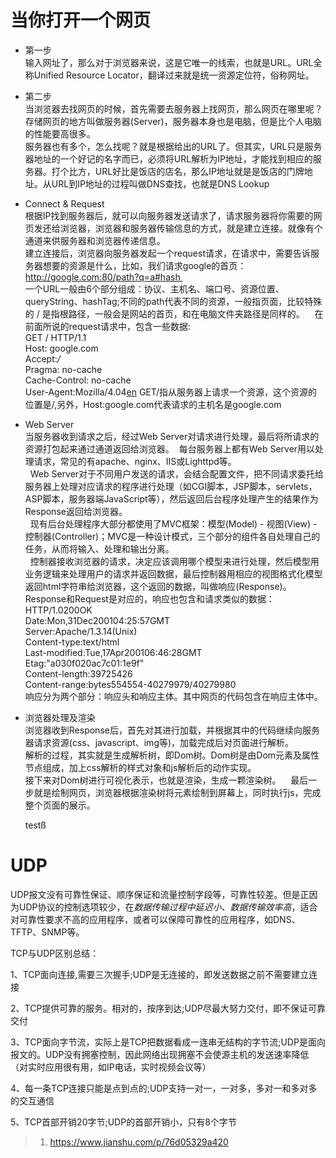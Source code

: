 # 当你打开一个网页  
* 第一步  
  输入网址了，那么对于浏览器来说，这是它唯一的线索，也就是URL。URL全称Unified Resource Locator，翻译过来就是统一资源定位符，俗称网址。  

* 第二步   
  当浏览器去找网页的时候，首先需要去服务器上找网页，那么网页在哪里呢？ 存储网页的地方叫做服务器(Server)，服务器本身也是电脑，但是比个人电脑的性能要高很多。  
  服务器也有多个，怎么找呢？就是根据给出的URL了。但其实，URL只是服务器地址的一个好记的名字而已，必须将URL解析为IP地址，才能找到相应的服务器。打个比方，URL好比是饭店的店名，那么IP地址就是是饭店的门牌地址。从URL到IP地址的过程叫做DNS查找，也就是DNS Lookup  

* Connect & Request  
  根据IP找到服务器后，就可以向服务器发送请求了，请求服务器将你需要的网页发还给浏览器，浏览器和服务器传输信息的方式，就是建立连接。就像有个通道来供服务器和浏览器传递信息。  
  建立连接后，浏览器向服务器发起一个request请求，在请求中，需要告诉服务器想要的资源是什么，比如，我们请求google的首页：http://google.com:80/path?q=a#hash    
  一个URL一般由6个部分组成：协议、主机名、端口号、资源位置、queryString、hashTag;不同的path代表不同的资源，一般指页面，比较特殊的 / 是指根路径，一般会是网站的首页，和在电脑文件夹路径是同样的。    在前面所说的request请求中，包含一些数据:  
  GET / HTTP/1.1  
  Host: google.com  
  Accept:*/*  
  Pragma: no-cache  
  Cache-Control: no-cache  
  User-Agent:Mozilla/4.04[en](Win95;I;Nav)
  GET/指从服务器上请求一个资源，这个资源的位置是/,另外，Host:google.com代表请求的主机名是google.com    

* Web Server     
  当服务器收到请求之后，经过Web Server对请求进行处理，最后将所请求的资源打包起来通过通道返回给浏览器。  每台服务器上都有Web Server用以处理请求，常见的有apache、nginx、IIS或Lighttpd等。  
    Web Server对于不同用户发送的请求，会结合配置文件，把不同请求委托给服务器上处理对应请求的程序进行处理（如CGI脚本，JSP脚本，servlets，ASP脚本，服务器端JavaScript等），然后返回后台程序处理产生的结果作为Response返回给浏览器。  
    现有后台处理程序大部分都使用了MVC框架：模型(Model) - 视图(View) - 控制器(Controller)；MVC是一种设计模式，三个部分的组件各自处理自己的任务，从而将输入、处理和输出分离。  
    控制器接收浏览器的请求，决定应该调用哪个模型来进行处理，然后模型用业务逻辑来处理用户的请求并返回数据，最后控制器用相应的视图格式化模型返回html字符串给浏览器，这个返回的数据，叫做响应(Response)。  
  Response和Request是对应的，响应也包含和请求类似的数据：  
  HTTP/1.0200OK  
  Date:Mon,31Dec200104:25:57GMT  
  Server:Apache/1.3.14(Unix)  
  Content-type:text/html  
  Last-modified:Tue,17Apr200106:46:28GMT  
  Etag:"a030f020ac7c01:1e9f"  
  Content-length:39725426  
  Content-range:bytes554554-40279979/40279980  
  响应分为两个部分：响应头和响应主体。其中网页的代码包含在响应主体中。

* 浏览器处理及渲染  
  浏览器收到Response后，首先对其进行加载，并根据其中的代码继续向服务器请求资源(css、javascript、img等)，加载完成后对页面进行解析。  
  解析的过程，其实就是生成解析树，即Dom树。Dom树是由Dom元素及属性节点组成，加上css解析的样式对象和js解析后的动作实现。  
  接下来对Dom树进行可视化表示，也就是渲染，生成一颗渲染树。    最后一步就是绘制网页，浏览器根据渲染树将元素绘制到屏幕上，同时执行js，完成整个页面的展示。

  testß

# UDP
UDP报文没有可靠性保证、顺序保证和流量控制字段等，可靠性较差。但是正因为UDP协议的控制选项较少，在*数据传输过程中延迟小、数据传输效率高*，适合对可靠性要求不高的应用程序，或者可以保障可靠性的应用程序，如DNS、TFTP、SNMP等。

TCP与UDP区别总结：

1、TCP面向连接,需要三次握手;UDP是无连接的，即发送数据之前不需要建立连接

2、TCP提供可靠的服务。相对的，按序到达;UDP尽最大努力交付，即不保证可靠交付

3、TCP面向字节流，实际上是TCP把数据看成一连串无结构的字节流;UDP是面向报文的。UDP没有拥塞控制，因此网络出现拥塞不会使源主机的发送速率降低（对实时应用很有用，如IP电话，实时视频会议等）

4、每一条TCP连接只能是点到点的;UDP支持一对一，一对多，多对一和多对多的交互通信

5、TCP首部开销20字节;UDP的首部开销小，只有8个字节

> 1. https://www.jianshu.com/p/76d05329a420

